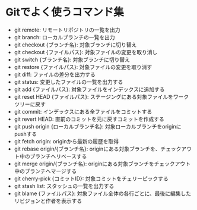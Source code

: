 # Gitでよく使うコマンド集

- git remote: リモートリポジトリの一覧を出力
- git branch: ローカルブランチの一覧を出力
- git checkout {ブランチ名}: 対象ブランチに切り替え
- git checkout {ファイルパス}: 対象ファイルの変更を取り消し
- git switch {ブランチ名}: 対象ブランチに切り替え
- git restore {ファイルパス}: 対象ファイルの変更を取り消す
- git diff: ファイルの差分を出力する
- git status: 変更したファイルの一覧を出力する
- git add {ファイルパス}: 対象ファイルをインデックスに追加する
- git reset HEAD {ファイルパス}: ステージングにある対象ファイルをワークツリーに戻す
- git commit: インデックスにある全ファイルをコミットする
- git revert HEAD: 直前のコミットを元に戻すコミットを作成する
- git push origin {ローカルブランチ名}: 対象ローカルブランチをoriginにpushする
- git fetch origin: originから最新の履歴を取得
- git rebase origin/{ブランチ名}: originにある対象ブランチを、チェックアウト中のブランチへリベースする
- git merge origin/{ブランチ名}: originにある対象ブランチをチェックアウト中のブランチへマージする
- git cherry-pick {コミットID}: 対象コミットをチェリーピックする
- git stash list: スタッシュの一覧を出力する
- git blame {ファイルパス}: 対象ファイル全体の各行ごとに、最後に編集したリビジョンと作者を表示する